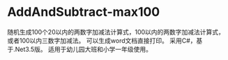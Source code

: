 # AddAndSubtract-max100
随机生成100个20以内的两数字加减法计算式，100以内的两数字加减法计算式，或者100以内三数字加减法。
可以生成word文档直接打印。
采用C#，基于.Net3.5版。
适用于幼儿园大班和小学一年级使用。
